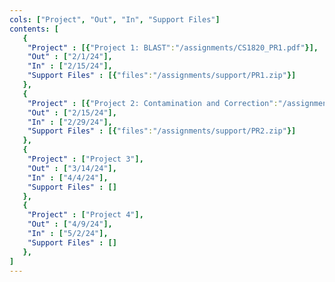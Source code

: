 ```yaml
---
cols: ["Project", "Out", "In", "Support Files"]
contents: [
   {
    "Project" : [{"Project 1: BLAST":"/assignments/CS1820_PR1.pdf"}],
    "Out" : ["2/1/24"],
    "In" : ["2/15/24"],
    "Support Files" : [{"files":"/assignments/support/PR1.zip"}]
   },
   {
    "Project" : [{"Project 2: Contamination and Correction":"/assignments/CS1820_PR2.pdf"}],
    "Out" : ["2/15/24"],
    "In" : ["2/29/24"],
    "Support Files" : [{"files":"/assignments/support/PR2.zip"}]
   },
   {
    "Project" : ["Project 3"],
    "Out" : ["3/14/24"],
    "In" : ["4/4/24"], 
    "Support Files" : []
   },
   {
    "Project" : ["Project 4"],
    "Out" : ["4/9/24"],
    "In" : ["5/2/24"],
    "Support Files" : []
   },
]
---
```

<!-- the link format: {"Project 1: Alignment": "https://google.com"} -->